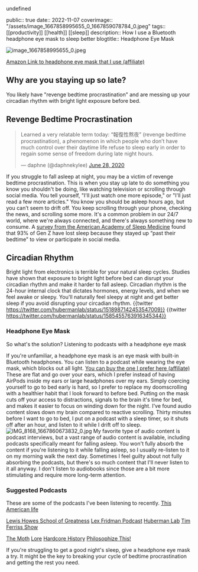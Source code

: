 undefined

public:: true
date:: 2022-11-07
coverimage:: "/assets/image_1667858995655_0_1667859078784_0.jpeg"
tags:: [[productivity]] [[health]] [[sleep]]
description:: How I use a Bluetooth headphone eye mask to sleep better
blogtitle:: Headphone Eye Mask



![image_1667858995655_0.jpeg](../assets/image_1667858995655_0_1667859078784_0.jpeg)

[Amazon Link to headphone eye mask that I use (affiliate)](https://www.amazon.com/dp/B07TPLZY74?tag=mus0a-21)

## Why are you staying up so late?

You likely have "revenge bedtime procrastination" and are messing up your circadian rhythm with bright light exposure before bed.
## Revenge Bedtime Procrastination

<blockquote class="twitter-tweet"><p lang="en" dir="ltr">Learned a very relatable term today: “報復性熬夜” (revenge bedtime procrastination), a phenomenon in which people who don’t have much control over their daytime life refuse to sleep early in order to regain some sense of freedom during late night hours.</p>&mdash; daphne (@daphnekylee) <a href="?ref_src=twsrc%5Etfw">June 28, 2020</a></blockquote> <script async src="https://platform.twitter.com/widgets.js" charset="utf-8"></script>

If you struggle to fall asleep at night, you may be a victim of revenge bedtime procrastination. This is when you stay up late to do something you know you shouldn't be doing, like watching television or scrolling through social media.
You tell yourself, "I'll just watch one more episode," or "I'll just read a few more articles."
You know you should be asleep hours ago, but you can’t seem to drift off. You keep scrolling through your phone, checking the news, and scrolling some more.
It's a common problem in our 24/7 world, where we're always connected, and there's always something new to consume. A [survey from the American Academy of Sleep Medicine](https://aasm.org/are-you-tiktok-tired-93-of-gen-z-admit-to-staying-up-past-their-bedtime-due-to-social-media/) found that 93% of Gen Z have lost sleep because they stayed up “past their bedtime” to view or participate in social media.



## Circadian Rhythm

Bright light from electronics is terrible for your natural sleep cycles. Studies have shown that exposure to bright light before bed can disrupt your circadian rhythm and make it harder to fall asleep.
Circadian rhythm is the 24-hour internal clock that dictates hormones, energy levels, and when we feel awake or sleepy.
You'll naturally feel sleepy at night and get better sleep if you avoid disrupting your circadian rhythm.
{{twitter https://twitter.com/hubermanlab/status/1518987142453547009}}
{{twitter https://twitter.com/hubermanlab/status/1585455763916345344}}






### Headphone Eye Mask

So what's the solution?
Listening to podcasts with a headphone eye mask

If you're unfamiliar, a headphone eye mask is an eye mask with built-in Bluetooth headphones. You can listen to a podcast while wearing the eye mask, which blocks out all light.
[You can buy the one I prefer here (affiliate)](https://www.amazon.com/dp/B07TPLZY74?tag=mus0a-21)
These are flat and go over your ears, which I prefer instead of having AirPods inside my ears or large headphones over my ears.
Simply coercing yourself to go to bed early is hard, so I prefer to replace my doomscrolling with a healthier habit that I look forward to before bed.
Putting on the mask cuts off your access to distractions, signals to the brain it's time for bed, and makes it easier to focus on winding down for the night.
I've found audio content slows down my brain compared to reactive scrolling.
Thirty minutes before I want to go to bed, I put on a podcast with a sleep timer, so it shuts off after an hour, and listen to it while I drift off to sleep.
![IMG_8168_1667860673832_0.jpg](../assets/IMG_8168_1667860673832_0_1667947938192_0.jpg)
My favorite type of audio content is podcast interviews, but a vast range of audio content is available, including podcasts specifically meant for falling asleep.
You won't fully absorb the content if you're listening to it while falling asleep, so I usually re-listen to it on my morning walk the next day.
Sometimes I feel guilty about not fully absorbing the podcasts, but there's so much content that I'll never listen to it all anyway.
I don't listen to audiobooks since those are a bit more stimulating and require more long-term attention.












### Suggested Podcasts

These are some of the podcasts I've been listening to recently.
[This American life](https://www.thisamericanlife.org)

[Lewis Howes School of Greatness](https://lewishowes.com/sogpodcast/)
[Lex Fridman Podcast](https://lexfridman.com/podcast/)
[Huberman Lab](https://hubermanlab.com/category/podcast-episodes/)
[Tim Ferriss Show](https://tim.blog/podcast/)

[The Moth](https://themoth.org/podcast)
[Lore](https://www.lorepodcast.com/episodes)
[Hardcore History](https://www.dancarlin.com/hardcore-history-series/)
[Philosophize This!](https://www.philosophizethis.org/podcasts)










If you're struggling to get a good night's sleep, give a headphone eye mask a try. It might be the key to breaking your cycle of bedtime procrastination and getting the rest you need.

